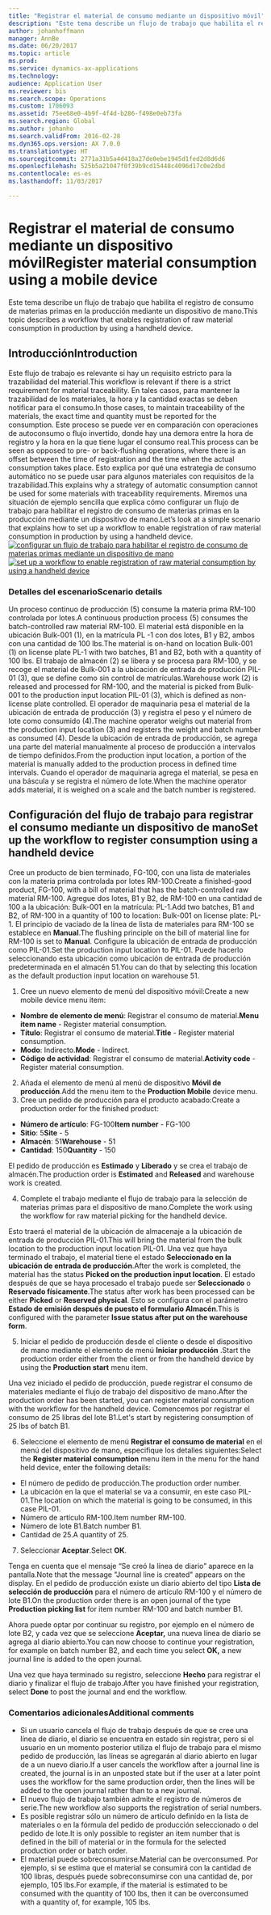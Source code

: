 ```yaml
---
title: "Registrar el material de consumo mediante un dispositivo móvil"
description: "Este tema describe un flujo de trabajo que habilita el registro de consumo de materias primas en la producción mediante un dispositivo de mano."
author: johanhoffmann
manager: AnnBe
ms.date: 06/20/2017
ms.topic: article
ms.prod: 
ms.service: dynamics-ax-applications
ms.technology: 
audience: Application User
ms.reviewer: bis
ms.search.scope: Operations
ms.custom: 1706093
ms.assetid: 75ee68e0-4b9f-4f4d-b286-f498e0eb73fa
ms.search.region: Global
ms.author: johanho
ms.search.validFrom: 2016-02-28
ms.dyn365.ops.version: AX 7.0.0
ms.translationtype: HT
ms.sourcegitcommit: 2771a31b5a4d418a27de0ebe1945d1fed2d8d6d6
ms.openlocfilehash: 525b5a21047f0f39b9cd15448c4096d17c0e2dbd
ms.contentlocale: es-es
ms.lasthandoff: 11/03/2017

---
```


# <a name="register-material-consumption-using-a-mobile-device"></a><span data-ttu-id="7386a-103">Registrar el material de consumo mediante un dispositivo móvil</span><span class="sxs-lookup"><span data-stu-id="7386a-103">Register material consumption using a mobile device</span></span>
<span data-ttu-id="7386a-104">Este tema describe un flujo de trabajo que habilita el registro de consumo de materias primas en la producción mediante un dispositivo de mano.</span><span class="sxs-lookup"><span data-stu-id="7386a-104">This topic describes a workflow that enables registration of raw material consumption in production by using a handheld device.</span></span>

<a name="introduction"></a><span data-ttu-id="7386a-105">Introducción</span><span class="sxs-lookup"><span data-stu-id="7386a-105">Introduction</span></span>
------------

<span data-ttu-id="7386a-106">Este flujo de trabajo es relevante si hay un requisito estricto para la trazabilidad del material.</span><span class="sxs-lookup"><span data-stu-id="7386a-106">This workflow is relevant if there is a strict requirement for material traceability.</span></span> <span data-ttu-id="7386a-107">En tales casos, para mantener la trazabilidad de los materiales, la hora y la cantidad exactas se deben notificar para el consumo.</span><span class="sxs-lookup"><span data-stu-id="7386a-107">In those cases, to maintain traceability of the materials, the exact time and quantity must be reported for the consumption.</span></span> <span data-ttu-id="7386a-108">Este proceso se puede ver en comparación con operaciones de autoconsumo o flujo invertido, donde hay una demora entre la hora de registro y la hora en la que tiene lugar el consumo real.</span><span class="sxs-lookup"><span data-stu-id="7386a-108">This process can be seen as opposed to pre- or back-flushing operations, where there is an offset between the time of registration and the time when the actual consumption takes place.</span></span> <span data-ttu-id="7386a-109">Esto explica por qué una estrategia de consumo automático no se puede usar para algunos materiales con requisitos de la trazabilidad.</span><span class="sxs-lookup"><span data-stu-id="7386a-109">This explains why a strategy of automatic consumption cannot be used for some materials with traceability requirements.</span></span> <span data-ttu-id="7386a-110">Miremos una situación de ejemplo sencilla que explica cómo configurar un flujo de trabajo para habilitar el registro de consumo de materias primas en la producción mediante un dispositivo de mano.</span><span class="sxs-lookup"><span data-stu-id="7386a-110">Let’s look at a simple scenario that explains how to set up a workflow to enable registration of raw material consumption in production by using a handheld device.</span></span> <span data-ttu-id="7386a-111">[![configurar un flujo de trabajo para habilitar el registro de consumo de materias primas mediante un dispositivo de mano](./media/scenario3.png)](./media/scenario3.png)</span><span class="sxs-lookup"><span data-stu-id="7386a-111">[![set up a workflow to enable registration of raw material consumption by using a handheld device](./media/scenario3.png)](./media/scenario3.png)</span></span>

### <a name="scenario-details"></a><span data-ttu-id="7386a-112">Detalles del escenario</span><span class="sxs-lookup"><span data-stu-id="7386a-112">Scenario details</span></span>

<span data-ttu-id="7386a-113">Un proceso continuo de producción (5) consume la materia prima RM-100 controlada por lotes.</span><span class="sxs-lookup"><span data-stu-id="7386a-113">A continuous production process (5) consumes the batch-controlled raw material RM-100.</span></span> <span data-ttu-id="7386a-114">El material está disponible en la ubicación Bulk-001 (1), en la matrícula PL -1 con dos lotes, B1 y B2, ambos con una cantidad de 100 lbs.</span><span class="sxs-lookup"><span data-stu-id="7386a-114">The material is on-hand on location Bulk-001 (1) on license plate PL-1 with two batches, B1 and B2, both with a quantity of 100 lbs.</span></span> <span data-ttu-id="7386a-115">El trabajo de almacén (2) se libera y se procesa para RM-100, y se recoge el material de Bulk-001 a la ubicación de entrada de producción PIL-01 (3), que se define como sin control de matrículas.</span><span class="sxs-lookup"><span data-stu-id="7386a-115">Warehouse work (2) is released and processed for RM-100, and the material is picked from Bulk-001 to the production input location PIL-01 (3), which is defined as non-license plate controlled.</span></span> <span data-ttu-id="7386a-116">El operador de maquinaria pesa el material de la ubicación de entrada de producción (3) y registra el peso y el número de lote como consumido (4).</span><span class="sxs-lookup"><span data-stu-id="7386a-116">The machine operator weighs out material from the production input location (3) and registers the weight and batch number as consumed (4).</span></span> <span data-ttu-id="7386a-117">Desde la ubicación de entrada de producción, se agrega una parte del material manualmente al proceso de producción a intervalos de tiempo definidos.</span><span class="sxs-lookup"><span data-stu-id="7386a-117">From the production input location, a portion of the material is manually added to the production process in defined time intervals.</span></span> <span data-ttu-id="7386a-118">Cuando el operador de maquinaria agrega el material, se pesa en una báscula y se registra el número de lote.</span><span class="sxs-lookup"><span data-stu-id="7386a-118">When the machine operator adds material, it is weighed on a scale and the batch number is registered.</span></span>

## <a name="set-up-the-workflow-to-register-consumption-using-a-handheld-device"></a><span data-ttu-id="7386a-119">Configuración del flujo de trabajo para registrar el consumo mediante un dispositivo de mano</span><span class="sxs-lookup"><span data-stu-id="7386a-119">Set up the workflow to register consumption using a handheld device</span></span>
<span data-ttu-id="7386a-120">Cree un producto de bien terminado, FG-100, con una lista de materiales con la materia prima controlada por lotes RM-100.</span><span class="sxs-lookup"><span data-stu-id="7386a-120">Create a finished-good product, FG-100, with a bill of material that has the batch-controlled raw material RM-100.</span></span> <span data-ttu-id="7386a-121">Agregue dos lotes, B1 y B2, de RM-100 en una cantidad de 100 a la ubicación: Bulk-001 en la matrícula: PL-1.</span><span class="sxs-lookup"><span data-stu-id="7386a-121">Add two batches, B1 and B2, of RM-100 in a quantity of 100 to location: Bulk-001 on license plate: PL-1.</span></span> <span data-ttu-id="7386a-122">El principio de vaciado de la línea de lista de materiales para RM-100 se establece en **Manual**.</span><span class="sxs-lookup"><span data-stu-id="7386a-122">The flushing principle on the bill of material line for RM-100 is set to **Manual**.</span></span> <span data-ttu-id="7386a-123">Configure la ubicación de entrada de producción como PIL-01.</span><span class="sxs-lookup"><span data-stu-id="7386a-123">Set  the production input location to PIL-01.</span></span> <span data-ttu-id="7386a-124">Puede hacerlo seleccionando esta ubicación como ubicación de entrada de producción predeterminada en el almacén 51.</span><span class="sxs-lookup"><span data-stu-id="7386a-124">You can do that by selecting this location as the default production input location on warehouse 51.</span></span>

1.  <span data-ttu-id="7386a-125">Cree un nuevo elemento de menú del dispositivo móvil:</span><span class="sxs-lookup"><span data-stu-id="7386a-125">Create a new mobile device menu item:</span></span> 

-    <span data-ttu-id="7386a-126">**Nombre de elemento de menú**: Registrar el consumo de material.</span><span class="sxs-lookup"><span data-stu-id="7386a-126">**Menu item name** - Register material consumption.</span></span> 
-    <span data-ttu-id="7386a-127">**Título**: Registrar el consumo de material.</span><span class="sxs-lookup"><span data-stu-id="7386a-127">**Title** - Register material consumption.</span></span> 
-    <span data-ttu-id="7386a-128">**Modo**: Indirecto.</span><span class="sxs-lookup"><span data-stu-id="7386a-128">**Mode** - Indirect.</span></span> 
-    <span data-ttu-id="7386a-129">**Código de actividad**: Registrar el consumo de material.</span><span class="sxs-lookup"><span data-stu-id="7386a-129">**Activity code** - Register material consumption.</span></span>

2.  <span data-ttu-id="7386a-130">Añada el elemento de menú al menú de dispositivo **Móvil de producción**.</span><span class="sxs-lookup"><span data-stu-id="7386a-130">Add the menu item to the **Production Mobile** device menu.</span></span>
3.  <span data-ttu-id="7386a-131">Cree un pedido de producción para el producto acabado:</span><span class="sxs-lookup"><span data-stu-id="7386a-131">Create a production order for the finished product:</span></span> 

-    <span data-ttu-id="7386a-132">**Número de artículo**: FG-100</span><span class="sxs-lookup"><span data-stu-id="7386a-132">**Item number** - FG-100</span></span> 
-    <span data-ttu-id="7386a-133">**Sitio**: 5</span><span class="sxs-lookup"><span data-stu-id="7386a-133">**Site** - 5</span></span> 
-    <span data-ttu-id="7386a-134">**Almacén**: 51</span><span class="sxs-lookup"><span data-stu-id="7386a-134">**Warehouse** - 51</span></span> 
-    <span data-ttu-id="7386a-135">**Cantidad**: 150</span><span class="sxs-lookup"><span data-stu-id="7386a-135">**Quantity** - 150</span></span>

<span data-ttu-id="7386a-136">El pedido de producción es **Estimado** y **Liberado** y se crea el trabajo de almacén.</span><span class="sxs-lookup"><span data-stu-id="7386a-136">The production order is **Estimated** and **Released** and warehouse work is created.</span></span>

4.  <span data-ttu-id="7386a-137">Complete el trabajo mediante el flujo de trabajo para la selección de materias primas para el dispositivo de mano.</span><span class="sxs-lookup"><span data-stu-id="7386a-137">Complete the work using the workflow for raw material picking for the handheld device.</span></span>

<span data-ttu-id="7386a-138">Esto traerá el material de la ubicación de almacenaje a la ubicación de entrada de producción PIL-01.</span><span class="sxs-lookup"><span data-stu-id="7386a-138">This will bring the material from the bulk location to the production input location PIL-01.</span></span> <span data-ttu-id="7386a-139">Una vez que haya terminado el trabajo, el material tiene el estado **Seleccionado en la ubicación de entrada de producción**.</span><span class="sxs-lookup"><span data-stu-id="7386a-139">After the work is completed, the material has the status **Picked on the production input location**.</span></span> <span data-ttu-id="7386a-140">El estado después de que se haya procesado el trabajo puede ser **Seleccionado** o **Reservado físicamente**.</span><span class="sxs-lookup"><span data-stu-id="7386a-140">The status after work has been processed can be either **Picked** or **Reserved physical**.</span></span> <span data-ttu-id="7386a-141">Esto se configura con el parámetro **Estado de emisión después de puesto el formulario Almacén**.</span><span class="sxs-lookup"><span data-stu-id="7386a-141">This is configured with the parameter **Issue status after put on the warehouse form**.</span></span>

5.  <span data-ttu-id="7386a-142">Iniciar el pedido de producción desde el cliente o desde el dispositivo de mano mediante el elemento de menú **Iniciar producción** .</span><span class="sxs-lookup"><span data-stu-id="7386a-142">Start the production order either from the client or from the handheld device by using the **Production start** menu item.</span></span>

<span data-ttu-id="7386a-143">Una vez iniciado el pedido de producción, puede registrar el consumo de materiales mediante el flujo de trabajo del dispositivo de mano.</span><span class="sxs-lookup"><span data-stu-id="7386a-143">After the production order has been started, you can register material consumption with the workflow for the handheld device.</span></span> <span data-ttu-id="7386a-144">Comencemos por registrar el consumo de 25 libras del lote B1.</span><span class="sxs-lookup"><span data-stu-id="7386a-144">Let's start by registering consumption of 25 lbs of batch B1.</span></span>

6.  <span data-ttu-id="7386a-145">Seleccione el elemento de menú **Registrar el** **consumo de material** en el menú del dispositivo de mano, especifique los detalles siguientes:</span><span class="sxs-lookup"><span data-stu-id="7386a-145">Select the **Register material** **consumption** menu item in the menu for the hand held device, enter the following details:</span></span> 

-    <span data-ttu-id="7386a-146">El número de pedido de producción.</span><span class="sxs-lookup"><span data-stu-id="7386a-146">The production order number.</span></span> 
-    <span data-ttu-id="7386a-147">La ubicación en la que el material se va a consumir, en este caso PIL-01.</span><span class="sxs-lookup"><span data-stu-id="7386a-147">The location on which the material is going to be consumed, in this case PIL-01.</span></span> 
-    <span data-ttu-id="7386a-148">Número de artículo RM-100.</span><span class="sxs-lookup"><span data-stu-id="7386a-148">Item number RM-100.</span></span> 
-    <span data-ttu-id="7386a-149">Número de lote B1.</span><span class="sxs-lookup"><span data-stu-id="7386a-149">Batch number B1.</span></span> 
-    <span data-ttu-id="7386a-150">Cantidad de 25.</span><span class="sxs-lookup"><span data-stu-id="7386a-150">A quantity of 25.</span></span>

7.  <span data-ttu-id="7386a-151">Seleccionar **Aceptar**.</span><span class="sxs-lookup"><span data-stu-id="7386a-151">Select **OK**.</span></span>

<span data-ttu-id="7386a-152">Tenga en cuenta que el mensaje “Se creó la línea de diario” aparece en la pantalla.</span><span class="sxs-lookup"><span data-stu-id="7386a-152">Note that the message "Journal line is created" appears on the display.</span></span> <span data-ttu-id="7386a-153">En el pedido de producción existe un diario abierto del tipo **Lista de selección de producción** para el número de artículo RM-100 y el número de lote B1.</span><span class="sxs-lookup"><span data-stu-id="7386a-153">On the production order there is an open journal of the type **Production picking list** for item number RM-100 and batch number B1.</span></span> 

<span data-ttu-id="7386a-154">Ahora puede optar por continuar su registro, por ejemplo en el número de lote B2, y cada vez que se seleccione **Aceptar,** una nueva línea de diario se agrega al diario abierto.</span><span class="sxs-lookup"><span data-stu-id="7386a-154">You can now choose to continue your registration, for example on batch number B2, and each time you select **OK,** a new journal line is added to the open journal.</span></span> 

<span data-ttu-id="7386a-155">Una vez que haya terminado su registro, seleccione **Hecho** para registrar el diario y finalizar el flujo de trabajo.</span><span class="sxs-lookup"><span data-stu-id="7386a-155">After you have finished your registration, select **Done** to post the journal and end the workflow.</span></span>

### <a name="additional-comments"></a><span data-ttu-id="7386a-156">Comentarios adicionales</span><span class="sxs-lookup"><span data-stu-id="7386a-156">Additional comments</span></span> 

-   <span data-ttu-id="7386a-157">Si un usuario cancela el flujo de trabajo después de que se cree una línea de diario, el diario se encuentra en estado sin registrar, pero si el usuario en un momento posterior utiliza el flujo de trabajo para el mismo pedido de producción, las líneas se agregarán al diario abierto en lugar de a un nuevo diario.</span><span class="sxs-lookup"><span data-stu-id="7386a-157">If a user cancels the workflow after a journal line is created, the journal is in an unposted state but if the user at a later point uses the workflow for the same production order, then the lines will be added to the open journal rather than to a new journal.</span></span>
-   <span data-ttu-id="7386a-158">El nuevo flujo de trabajo también admite el registro de números de serie.</span><span class="sxs-lookup"><span data-stu-id="7386a-158">The new workflow also supports the registration of serial numbers.</span></span>
-   <span data-ttu-id="7386a-159">Es posible registrar sólo un número de artículo definido en la lista de materiales o en la fórmula del pedido de producción seleccionado o del pedido de lote.</span><span class="sxs-lookup"><span data-stu-id="7386a-159">It is only possible to register an item number that is defined in the bill of material or in the formula for the selected production order or batch order.</span></span>
-   <span data-ttu-id="7386a-160">El material puede sobreconsumirse.</span><span class="sxs-lookup"><span data-stu-id="7386a-160">Material can be overconsumed.</span></span> <span data-ttu-id="7386a-161">Por ejemplo, si se estima que el material se consumirá con la cantidad de 100 libras, después puede sobreconsumirse con una cantidad de, por ejemplo, 105 lbs.</span><span class="sxs-lookup"><span data-stu-id="7386a-161">For example, if the material is estimated to be consumed with the quantity of 100 lbs, then it can be overconsumed with a quantity of, for example, 105 lbs.</span></span>



